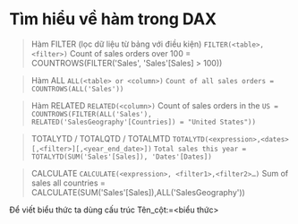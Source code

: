 # Tìm hiểu về hàm trong DAX

> Hàm FILTER (lọc dữ liệu từ bảng với điều kiện)
`FILTER(<table>,<filter>)`
>Count of sales orders over 100 = COUNTROWS(FILTER('Sales', 'Sales'[Sales] > 100))

> Hàm ALL
`ALL(<table> or <column>)`
`Count of all sales orders = COUNTROWS(ALL('Sales'))`

> Hàm RELATED
`RELATED(<column>)`
Count of sales orders in the `US = COUNTROWS(FILTER(ALL('Sales'), RELATED('SalesGeography'[Countries]) = "United States"))`

> TOTALYTD / TOTALQTD / TOTALMTD
`TOTALYTD(<expression>,<dates>[,<filter>][,<year_end_date>])`
`Total sales this year = TOTALYTD(SUM('Sales'[Sales]), 'Dates'[Dates])`

> CALCULATE 
`CALCULATE(<expression>, <filter1>,<filter2>…)`
Sum of sales all countries = CALCULATE(SUM('Sales'[Sales]),ALL('SalesGeography'))

Để viết biểu thức ta dùng cấu trúc
Tên_cột:=<biểu thức>
